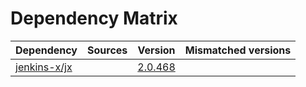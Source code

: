 # Dependency Matrix

Dependency | Sources | Version | Mismatched versions
---------- | ------- | ------- | -------------------
[jenkins-x/jx](https://github.com/jenkins-x/jx) |  | [2.0.468](https://github.com/jenkins-x/jx/releases/tag/v2.0.468) | 
